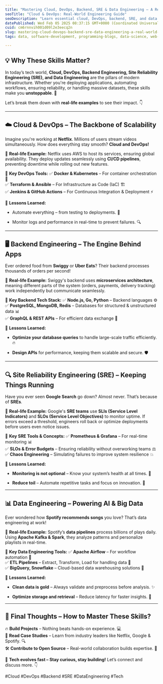 ```yaml
---
title: "Mastering Cloud, DevOps, Backend, SRE & Data Engineering – A Real-World Guide"
seoTitle: "Cloud & DevOps: Real-World Engineering Guide"
seoDescription: "Learn essential cloud, DevOps, backend, SRE, and data engineering skills with real-world examples from Netflix and Google. Stay ahead in tech!"
datePublished: Wed Feb 05 2025 08:37:15 GMT+0000 (Coordinated Universal Time)
cuid: cm6rnnvih001d09l2e3eecq2n
slug: mastering-cloud-devops-backend-sre-data-engineering-a-real-world-guide
tags: data, software-development, programming-blogs, data-science, web-development, backend, computer-science, webdev, developer, full-stack, coding, devops, software-engineering, programming-tips

---
```


## **💡 Why These Skills Matter?**

In today’s tech world, **Cloud, DevOps, Backend Engineering, Site Reliability Engineering (SRE), and Data Engineering** are the pillars of modern infrastructure. Whether you're deploying applications, automating workflows, ensuring reliability, or handling massive datasets, these skills make you **unstoppable**. 💪

Let’s break them down with **real-life examples** to see their impact. 👇

---

## **☁️ Cloud & DevOps – The Backbone of Scalability**

Imagine you're working at **Netflix**. Millions of users stream videos simultaneously. How does everything stay smooth? **Cloud and DevOps!**

🔹 **Real-life Example:** Netflix uses AWS to host its services, ensuring global availability. They deploy updates seamlessly using **CI/CD pipelines**, preventing downtime while rolling out new features.

🔹 **Key DevOps Tools:** ✅ **Docker & Kubernetes** – For container orchestration 🔄  
✅ **Terraform & Ansible** – For Infrastructure as Code (IaC) 🏗️  
✅ **Jenkins & GitHub Actions** – For Continuous Integration & Deployment ⚡

🔹 **Lessons Learned:**

* Automate everything – from testing to deployments. 🚀
    
* Monitor logs and performance in real-time to prevent failures. 🔍
    

---

## **🖥️ Backend Engineering – The Engine Behind Apps**

Ever ordered food from **Swiggy** or **Uber Eats**? Their backend processes thousands of orders per second!

🔹 **Real-life Example:** Swiggy's backend uses **microservices architecture**, meaning different parts of the system (orders, payments, delivery tracking) work independently but communicate seamlessly.

🔹 **Key Backend Tech Stack:** ✅ **Node.js, Go, Python** – Backend languages ⚙️  
✅ **PostgreSQL, MongoDB, Redis** – Databases for structured & unstructured data 📊  
✅ **GraphQL & REST APIs** – For efficient data exchange 🔄

🔹 **Lessons Learned:**

* **Optimize your database queries** to handle large-scale traffic efficiently. 🔥
    
* **Design APIs** for performance, keeping them scalable and secure. 🛡️
    

---

## **🔍 Site Reliability Engineering (SRE) – Keeping Things Running**

Have you ever seen **Google Search** go down? Almost never. That’s because of **SREs**.

🔹 **Real-life Example:** Google's **SRE teams** use **SLIs (Service Level Indicators)** and **SLOs (Service Level Objectives)** to monitor uptime. If errors exceed a threshold, engineers roll back or optimize deployments before users even notice issues.

🔹 **Key SRE Tools & Concepts:** ✅ **Prometheus & Grafana** – For real-time monitoring 📊  
✅ **SLOs & Error Budgets** – Ensuring reliability without overworking teams ⚖️  
✅ **Chaos Engineering** – Simulating failures to improve system resilience 💥

🔹 **Lessons Learned:**

* **Monitoring is not optional** – Know your system’s health at all times. 📡
    
* **Reduce toil** – Automate repetitive tasks and focus on innovation. 🤖
    

---

## **📊 Data Engineering – Powering AI & Big Data**

Ever wondered how **Spotify recommends songs** you love? That’s data engineering at work!

🔹 **Real-life Example:** Spotify’s **data pipelines** process billions of plays daily. Using **Apache Kafka & Spark**, they analyze patterns and personalize playlists in real-time.

🔹 **Key Data Engineering Tools:** ✅ **Apache Airflow** – For workflow automation 🚀  
✅ **ETL Pipelines** – Extract, Transform, Load for handling data 💾  
✅ **BigQuery, Snowflake** – Cloud-based data warehousing solutions 📡

🔹 **Lessons Learned:**

* **Clean data is gold** – Always validate and preprocess before analysis. ✨
    
* **Optimize storage and retrieval** – Reduce latency for faster insights. 🚀
    

---

## **🔗 Final Thoughts – How to Master These Skills?**

🔥 **Build Projects** – Nothing beats hands-on experience. 💻  
📖 **Read Case Studies** – Learn from industry leaders like Netflix, Google & Spotify. 🔍  
🛠 **Contribute to Open Source** – Real-world collaboration builds expertise. 🤝

🚀 **Tech evolves fast – Stay curious, stay building!** Let’s connect and discuss more. 👇

#Cloud #DevOps #Backend #SRE #DataEngineering #Tech